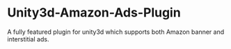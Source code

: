 Unity3d-Amazon-Ads-Plugin
=========================

A fully featured plugin for unity3d which supports both Amazon banner and interstitial ads.
